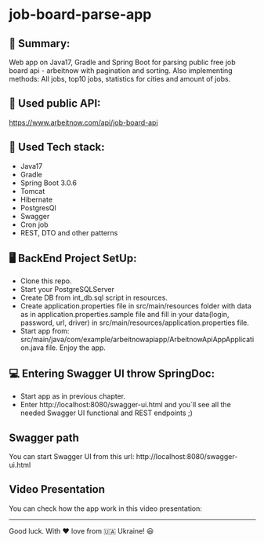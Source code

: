 # job-board-parse-app

## 📔 Summary:
Web app on Java17, Gradle and Spring Boot
for parsing public free job board api -
arbeitnow with pagination and sorting.
Also implementing methods: All jobs,
top10 jobs, statistics for cities and amount of jobs.

## 📑 Used public API:
https://www.arbeitnow.com/api/job-board-api 

## 🔨 Used Tech stack:
- Java17
- Gradle
- Spring Boot 3.0.6
- Tomcat
- Hibernate
- PostgresQl
- Swagger
- Cron job
- REST, DTO and other patterns


## 🖥️ BackEnd Project SetUp:
- Clone this repo.
- Start your PostgreSQLServer
- Create DB from int_db.sql script in resources.
- Create application.properties file in src/main/resources folder
  with data as in application.properties.sample file
  and fill in your data(login, password, url, driver)
  in src/main/resources/application.properties file.
- Start app from: src/main/java/com/example/arbeitnowapiapp/ArbeitnowApiAppApplication.java file.
  Enjoy the app.

## 💻 Entering Swagger UI throw SpringDoc:
- Start app as in previous chapter.
- Enter http://localhost:8080/swagger-ui.html
  and you`ll see all the needed Swagger UI functional and REST endpoints ;)

## Swagger path
You can start Swagger UI from this url:
http://localhost:8080/swagger-ui.html

## Video Presentation
You can check how the app work in this video presentation:

_____
Good luck. With :hearts: love from :ukraine: Ukraine! :smiley: